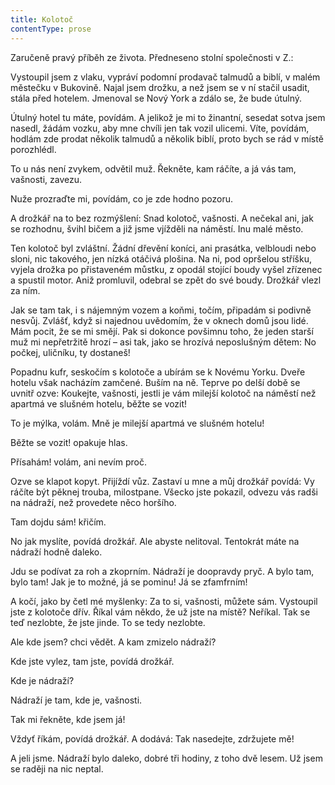 ```yaml
---
title: Kolotoč
contentType: prose
---
```


<section>

Zaručeně pravý příběh ze života. Předneseno stolní společnosti v Z.:

Vystoupil jsem z vlaku, vypráví podomní prodavač talmudů a biblí, v malém městečku v Bukovině. Najal jsem drožku, a než jsem se v ní stačil usadit, stála před hotelem. Jmenoval se Nový York a zdálo se, že bude útulný.

Útulný hotel tu máte, povídám. A jelikož je mi to žinantní, sesedat sotva jsem nasedl, žádám vozku, aby mne chvíli jen tak vozil ulicemi. Víte, povídám, hodlám zde prodat několik talmudů a několik biblí, proto bych se rád v místě porozhlédl.

To u nás není zvykem, odvětil muž. Řekněte, kam ráčíte, a já vás tam, vašnosti, zavezu.

Nuže prozraďte mi, povídám, co je zde hodno pozoru.

A drožkář na to bez rozmýšlení: Snad kolotoč, vašnosti. A nečekal ani, jak se rozhodnu, švihl bičem a již jsme vjížděli na náměstí. Inu malé město.

Ten kolotoč byl zvláštní. Žádní dřevění koníci, ani prasátka, velbloudi nebo sloni, nic takového, jen nízká otáčivá plošina. Na ni, pod opršelou stříšku, vyjela drožka po přistaveném můstku, z opodál stojící boudy vyšel zřízenec a spustil motor. Aniž promluvil, odebral se zpět do své boudy. Drožkář vlezl za ním.

Jak se tam tak, i s nájemným vozem a koňmi, točím, připadám si podivně nesvůj. Zvlášť, když si najednou uvědomím, že v oknech domů jsou lidé. Mám pocit, že se mi smějí. Pak si dokonce povšimnu toho, že jeden starší muž mi nepřetržitě hrozí – asi tak, jako se hrozívá neposlušným dětem: No počkej, uličníku, ty dostaneš!

Popadnu kufr, seskočím s kolotoče a ubírám se k Novému Yorku. Dveře hotelu však nacházím zamčené. Buším na ně. Teprve po delší době se uvnitř ozve: Koukejte, vašnosti, jestli je vám milejší kolotoč na náměstí než apartmá ve slušném hotelu, běžte se vozit!

To je mýlka, volám. Mně je milejší apartmá ve slušném hotelu!

Běžte se vozit! opakuje hlas.

Přísahám! volám, ani nevím proč.

Ozve se klapot kopyt. Přijíždí vůz. Zastaví u mne a můj drožkář povídá: Vy ráčíte být pěknej trouba, milostpane. Všecko jste pokazil, odvezu vás radši na nádraží, než provedete něco horšího.

Tam dojdu sám! křičím.

No jak myslíte, povídá drožkář. Ale abyste nelitoval. Tentokrát máte na nádraží hodně daleko.

Jdu se podívat za roh a zkoprním. Nádraží je doopravdy pryč. A bylo tam, bylo tam! Jak je to možné, já se pominu! Já se zfamfrním!

A kočí, jako by četl mé myšlenky: Za to si, vašnosti, můžete sám. Vystoupil jste z kolotoče dřív. Říkal vám někdo, že už jste na místě? Neříkal. Tak se teď nezlobte, že jste jinde. To se tedy nezlobte.

Ale kde jsem? chci vědět. A kam zmizelo nádraží?

Kde jste vylez, tam jste, povídá drožkář.

Kde je nádraží?

Nádraží je tam, kde je, vašnosti.

Tak mi řekněte, kde jsem já!

Vždyť říkám, povídá drožkář. A dodává: Tak nasedejte, zdržujete mě!

A jeli jsme. Nádraží bylo daleko, dobré tři hodiny, z toho dvě lesem. Už jsem se raději na nic neptal.

</section>

